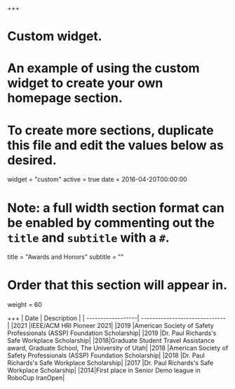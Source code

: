 +++
# Custom widget.
# An example of using the custom widget to create your own homepage section.
# To create more sections, duplicate this file and edit the values below as desired.
widget = "custom"
active = true
date = 2016-04-20T00:00:00

# Note: a full width section format can be enabled by commenting out the `title` and `subtitle` with a `#`.
title = "Awards and Honors"
subtitle = ""

# Order that this section will appear in.
weight = 60

+++
| Date           | Description                    |
| ------------------| ------------------------------ |
|2021 |IEEE/ACM HRI Pioneer 2021|
|2019 |American Society of Safety Professionals (ASSP) Foundation Scholarship|
|2019 |Dr. Paul Richards's Safe Workplace Scholarship|
|2018|Graduate Student Travel Assistance award, Graduate School, The University of Utah|
|2018 |American Society of Safety Professionals (ASSP) Foundation Scholarship|
|2018 |Dr. Paul Richards's Safe Workplace Scholarship|
|2017 |Dr. Paul Richards's Safe Workplace Scholarship|
|2014|First place in Senior Demo league in RoboCup IranOpen|
